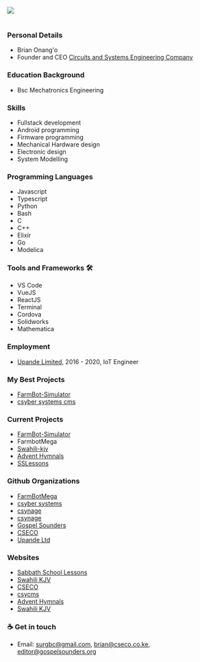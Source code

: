 <img src= "https://avatars3.githubusercontent.com/u/553313?s=400&u=ff9c97899a70df6a9745769dbb942512d5ee82f7&v=4"></img>
<br>
<br>

### Personal Details

- Brian Onang'o
- Founder and CEO [Circuits and Systems Engineering Company](https://www.cseco.co.ke)

### Education Background

- Bsc Mechatronics Engineering

### Skills

- Fullstack development
- Android programming
- Firmware programming
- Mechanical Hardware design
- Electronic design
- System Modelling

### Programming Languages

- Javascript
- Typescript
- Python
- Bash
- C
- C++
- Elixir
- Go
- Modelica

### Tools and Frameworks 🛠️

- VS Code
- VueJS
- ReactJS
- Terminal
- Cordova
- Solidworks
- Mathematica

### Employment

- [Upande Limited](https://github.com/upandeltd), 2016 - 2020, IoT Engineer

### My Best Projects

- [FarmBot-Simulator](https://github.com/FarmBotMega/farmbot-simulator)
- [csyber systems cms](https://github.com/csymapp/csycms)

### Current Projects
- [FarmBot-Simulator](https://github.com/FarmBotMega/farmbot-simulator)
- FarmbotMega
- [Swahili-kjv](https://github.com/GospelSounders/swahili-kjv)
- [Advent Hymnals](https://github.com/GospelSounders/adventhymnals)
- [SSLessons](https://github.com/GospelSounders/adventhymnals)

### Github Organizations

- [FarmBotMega](https://github.com/FarmBotMega)
- [csyber systems](https://github.com/csymapp)
- [csynage](https://github.com/csynage)
- [csynage](https://github.com/csyke)
- [Gospel Sounders](https://github.com/GospelSounders)
- [CSECO](https://github.com/cseco)
- [Upande Ltd](https://github.com/upandeltd)

### Websites

- [Sabbath School Lessons](https://sabbathschool.gospelsounders.org/)
- [Swahili KJV](https://www.swahili-kjv.org/)
- [CSECO](https://www.cseco.co.ke)
- [csycms](https://csycms.csymapp.com)
- [Advent Hymnals](https://adventhymnals.org/)
- [Swahili KJV](https://www.gospelsounders.org/)

### ☕ Get in touch

- Email: surgbc@gmail.com, brian@cseco.co.ke, editor@gospelsounders.org
